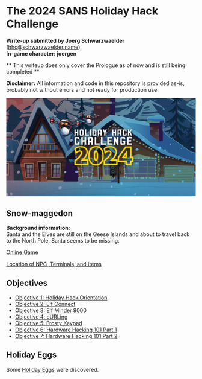
# The 2024 SANS Holiday Hack Challenge
**Write-up submitted by Joerg Schwarzwaelder** (hhc@schwarzwaelder.name)  
**In-game character: joergen** 

** This writeup does only cover the Prologue as of now and is still being completed **

**Disclaimer:** All information and code in this repository is provided as-is, probably not without errors and not ready for production use.

![HHC2024 Logo](images/holidayhack2024.png) 

## Snow-maggedon

**Background information:**  
Santa and the Elves are still on the Geese Islands and about to travel back to the North Pole.
Santa seems to be missing.

[Online Game](https://2024.holidayhackchallenge.com/)

[Location of NPC, Terminals, and Items](Directory.md)

## Objectives

 - [Objective 1: Holiday Hack Orientation](Objective-1)
 - [Objective 2: Elf Connect](Objective-2)
 - [Objective 3: Elf Minder 9000](Objective-3)
 - [Objective 4: cURLing](Objective-4)
 - [Objective 5: Frosty Keypad](Objective-5)
 - [Objective 6: Hardware Hacking 101 Part 1](Objective-6)
 - [Objective 7: Hardware Hacking 101 Part 2](Objective-7)


## Holiday Eggs
Some [Holiday Eggs](https://github.com/joergschwarzwaelder/hhc2023/blob/main/Holiday%20Eggs.md) were discovered.
<!--stackedit_data:
eyJoaXN0b3J5IjpbMTAxNDI2MTczMiwxMDc3MjkxNDMxLC04Nz
IxODM3ODIsOTU3ODk0MzU0LDEzNjMzMzc3NV19
-->